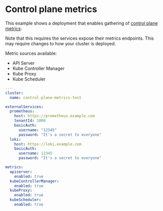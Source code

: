 # Control plane metrics

This example shows a deployment that enables gathering of [control plane metrics](https://kubernetes.io/docs/concepts/cluster-administration/system-metrics/#kube-scheduler-metrics):

Note that this requires the services expose their metrics endpoints. This may require changes to how your cluster is deployed.

Metric sources available:

-   API Server
-   Kube Controller Manager
-   Kube Proxy
-   Kube Scheduler

<!-- values file start -->
```yaml
---
cluster:
  name: control-plane-metrics-test

externalServices:
  prometheus:
    host: https://prometheus.example.com
    tenantId: 1000
    basicAuth:
      username: "12345"
      password: "It's a secret to everyone"
  loki:
    host: https://loki.example.com
    basicAuth:
      username: 12345
      password: "It's a secret to everyone"

metrics:
  apiserver:
    enabled: true
  kubeControllerManager:
    enabled: true
  kubeProxy:
    enabled: true
  kubeScheduler:
    enabled: true
```
<!-- values file end -->
